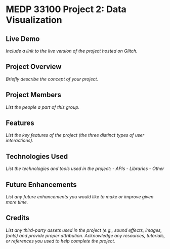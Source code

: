 # MEDP 33100 Project 2: Data Visualization

## **Live Demo**

_Include a link to the live version of the project hosted on Glitch._

## **Project Overview**

_Briefly describe the concept of your project._

## **Project Members**

_List the people a part of this group._

## **Features**

_List the key features of the project (the three distinct types of user interactions)._

## **Technologies Used**

_List the technologies and tools used in the project:_
  _- APIs_
  _- Libraries_
  _- Other_

## **Future Enhancements**

_List any future enhancements you would like to make or improve given more time._

## **Credits**

_List any third-party assets used in the project (e.g., sound effects, images, fonts) and provide proper attribution._
_Acknowledge any resources, tutorials, or references you used to help complete the project._
